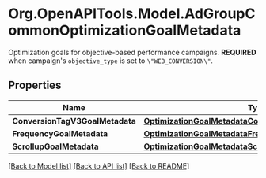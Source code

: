 # Org.OpenAPITools.Model.AdGroupCommonOptimizationGoalMetadata
Optimization goals for objective-based performance campaigns. **REQUIRED** when campaign's `objective_type` is set to `\"WEB_CONVERSION\"`.

## Properties

Name | Type | Description | Notes
------------ | ------------- | ------------- | -------------
**ConversionTagV3GoalMetadata** | [**OptimizationGoalMetadataConversionTagV3GoalMetadata**](OptimizationGoalMetadataConversionTagV3GoalMetadata.md) |  | [optional] 
**FrequencyGoalMetadata** | [**OptimizationGoalMetadataFrequencyGoalMetadata**](OptimizationGoalMetadataFrequencyGoalMetadata.md) |  | [optional] 
**ScrollupGoalMetadata** | [**OptimizationGoalMetadataScrollupGoalMetadata**](OptimizationGoalMetadataScrollupGoalMetadata.md) |  | [optional] 

[[Back to Model list]](../README.md#documentation-for-models) [[Back to API list]](../README.md#documentation-for-api-endpoints) [[Back to README]](../README.md)

